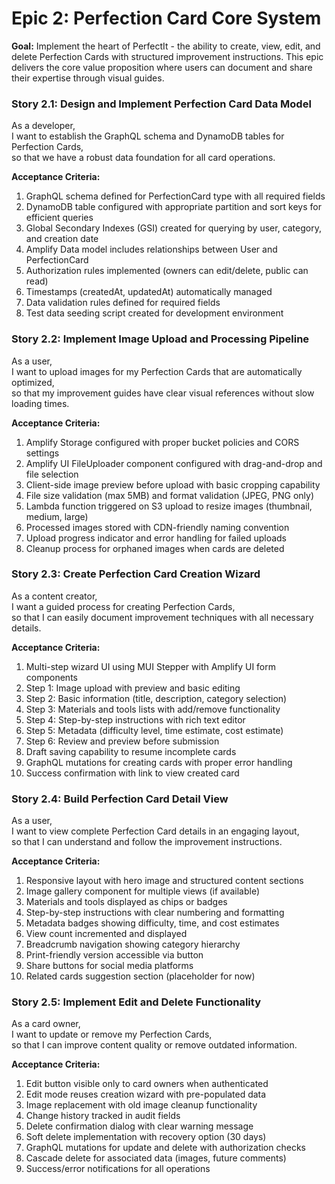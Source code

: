 # Epic 2: Perfection Card Core System

**Goal:** Implement the heart of PerfectIt - the ability to create, view, edit, and delete Perfection Cards with structured improvement instructions. This epic delivers the core value proposition where users can document and share their expertise through visual guides.

### Story 2.1: Design and Implement Perfection Card Data Model

As a developer,  
I want to establish the GraphQL schema and DynamoDB tables for Perfection Cards,  
so that we have a robust data foundation for all card operations.

**Acceptance Criteria:**

1. GraphQL schema defined for PerfectionCard type with all required fields
2. DynamoDB table configured with appropriate partition and sort keys for efficient queries
3. Global Secondary Indexes (GSI) created for querying by user, category, and creation date
4. Amplify Data model includes relationships between User and PerfectionCard
5. Authorization rules implemented (owners can edit/delete, public can read)
6. Timestamps (createdAt, updatedAt) automatically managed
7. Data validation rules defined for required fields
8. Test data seeding script created for development environment

### Story 2.2: Implement Image Upload and Processing Pipeline

As a user,  
I want to upload images for my Perfection Cards that are automatically optimized,  
so that my improvement guides have clear visual references without slow loading times.

**Acceptance Criteria:**

1. Amplify Storage configured with proper bucket policies and CORS settings
2. Amplify UI FileUploader component configured with drag-and-drop and file selection
3. Client-side image preview before upload with basic cropping capability
4. File size validation (max 5MB) and format validation (JPEG, PNG only)
5. Lambda function triggered on S3 upload to resize images (thumbnail, medium, large)
6. Processed images stored with CDN-friendly naming convention
7. Upload progress indicator and error handling for failed uploads
8. Cleanup process for orphaned images when cards are deleted

### Story 2.3: Create Perfection Card Creation Wizard

As a content creator,  
I want a guided process for creating Perfection Cards,  
so that I can easily document improvement techniques with all necessary details.

**Acceptance Criteria:**

1. Multi-step wizard UI using MUI Stepper with Amplify UI form components
2. Step 1: Image upload with preview and basic editing
3. Step 2: Basic information (title, description, category selection)
4. Step 3: Materials and tools lists with add/remove functionality
5. Step 4: Step-by-step instructions with rich text editor
6. Step 5: Metadata (difficulty level, time estimate, cost estimate)
7. Step 6: Review and preview before submission
8. Draft saving capability to resume incomplete cards
9. GraphQL mutations for creating cards with proper error handling
10. Success confirmation with link to view created card

### Story 2.4: Build Perfection Card Detail View

As a user,  
I want to view complete Perfection Card details in an engaging layout,  
so that I can understand and follow the improvement instructions.

**Acceptance Criteria:**

1. Responsive layout with hero image and structured content sections
2. Image gallery component for multiple views (if available)
3. Materials and tools displayed as chips or badges
4. Step-by-step instructions with clear numbering and formatting
5. Metadata badges showing difficulty, time, and cost estimates
6. View count incremented and displayed
7. Breadcrumb navigation showing category hierarchy
8. Print-friendly version accessible via button
9. Share buttons for social media platforms
10. Related cards suggestion section (placeholder for now)

### Story 2.5: Implement Edit and Delete Functionality

As a card owner,  
I want to update or remove my Perfection Cards,  
so that I can improve content quality or remove outdated information.

**Acceptance Criteria:**

1. Edit button visible only to card owners when authenticated
2. Edit mode reuses creation wizard with pre-populated data
3. Image replacement with old image cleanup functionality
4. Change history tracked in audit fields
5. Delete confirmation dialog with clear warning message
6. Soft delete implementation with recovery option (30 days)
7. GraphQL mutations for update and delete with authorization checks
8. Cascade delete for associated data (images, future comments)
9. Success/error notifications for all operations
